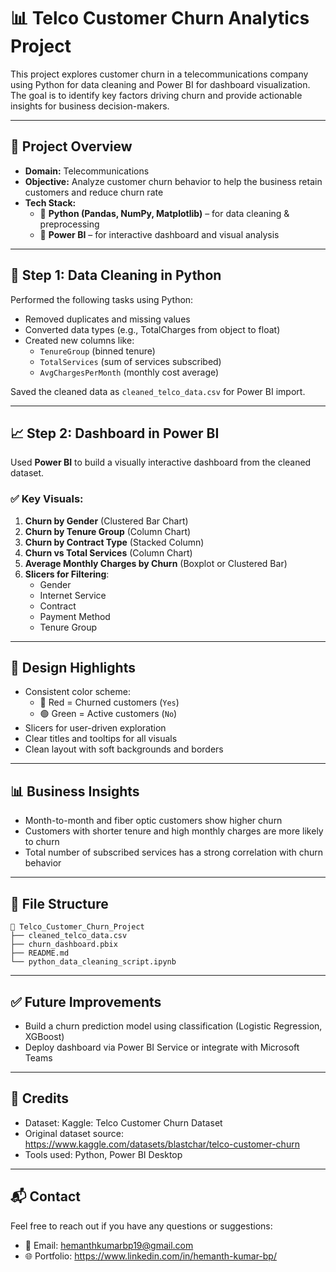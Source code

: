 
# 📊 Telco Customer Churn Analytics Project

This project explores customer churn in a telecommunications company using Python for data cleaning and Power BI for dashboard visualization. The goal is to identify key factors driving churn and provide actionable insights for business decision-makers.

---

## 🧩 Project Overview

- **Domain:** Telecommunications
- **Objective:** Analyze customer churn behavior to help the business retain customers and reduce churn rate
- **Tech Stack:**
  - 📌 **Python (Pandas, NumPy, Matplotlib)** – for data cleaning & preprocessing
  - 📌 **Power BI** – for interactive dashboard and visual analysis

---

## 🧼 Step 1: Data Cleaning in Python

Performed the following tasks using Python:

- Removed duplicates and missing values
- Converted data types (e.g., TotalCharges from object to float)
- Created new columns like:
  - `TenureGroup` (binned tenure)
  - `TotalServices` (sum of services subscribed)
  - `AvgChargesPerMonth` (monthly cost average)

Saved the cleaned data as `cleaned_telco_data.csv` for Power BI import.

---

## 📈 Step 2: Dashboard in Power BI

Used **Power BI** to build a visually interactive dashboard from the cleaned dataset.

### ✅ Key Visuals:

1. **Churn by Gender** (Clustered Bar Chart)
2. **Churn by Tenure Group** (Column Chart)
3. **Churn by Contract Type** (Stacked Column)
4. **Churn vs Total Services** (Column Chart)
5. **Average Monthly Charges by Churn** (Boxplot or Clustered Bar)
6. **Slicers for Filtering**:
   - Gender
   - Internet Service
   - Contract
   - Payment Method
   - Tenure Group

---

## 🎨 Design Highlights

- Consistent color scheme:
  - 🔴 Red = Churned customers (`Yes`)
  - 🟢 Green = Active customers (`No`)
- Slicers for user-driven exploration
- Clear titles and tooltips for all visuals
- Clean layout with soft backgrounds and borders

---

## 📊 Business Insights

- Month-to-month and fiber optic customers show higher churn
- Customers with shorter tenure and high monthly charges are more likely to churn
- Total number of subscribed services has a strong correlation with churn behavior

---

## 📁 File Structure

```
📁 Telco_Customer_Churn_Project
├── cleaned_telco_data.csv
├── churn_dashboard.pbix
├── README.md
└── python_data_cleaning_script.ipynb
```

---

## ✅ Future Improvements

- Build a churn prediction model using classification (Logistic Regression, XGBoost)
- Deploy dashboard via Power BI Service or integrate with Microsoft Teams

---

## 🧠 Credits

- Dataset: Kaggle: Telco Customer Churn Dataset
- Original dataset source: https://www.kaggle.com/datasets/blastchar/telco-customer-churn
- Tools used: Python, Power BI Desktop

---

## 📬 Contact

Feel free to reach out if you have any questions or suggestions:
- 📧 Email: hemanthkumarbp19@gmail.com
- 🌐 Portfolio: https://www.linkedin.com/in/hemanth-kumar-bp/
     
